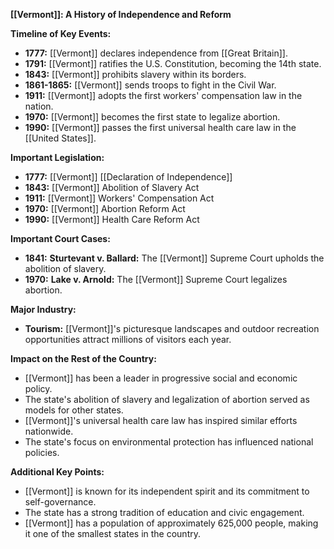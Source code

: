 **[[Vermont]]: A History of Independence and Reform**

**Timeline of Key Events:**

* **1777:** [[Vermont]] declares independence from [[Great Britain]].
* **1791:** [[Vermont]] ratifies the U.S. Constitution, becoming the 14th state.
* **1843:** [[Vermont]] prohibits slavery within its borders.
* **1861-1865:** [[Vermont]] sends troops to fight in the Civil War.
* **1911:** [[Vermont]] adopts the first workers' compensation law in the nation.
* **1970:** [[Vermont]] becomes the first state to legalize abortion.
* **1990:** [[Vermont]] passes the first universal health care law in the [[United States]].

**Important Legislation:**

* **1777:** [[Vermont]] [[Declaration of Independence]]
* **1843:** [[Vermont]] Abolition of Slavery Act
* **1911:** [[Vermont]] Workers' Compensation Act
* **1970:** [[Vermont]] Abortion Reform Act
* **1990:** [[Vermont]] Health Care Reform Act

**Important Court Cases:**

* **1841:** **Sturtevant v. Ballard:** The [[Vermont]] Supreme Court upholds the abolition of slavery.
* **1970:** **Lake v. Arnold:** The [[Vermont]] Supreme Court legalizes abortion.

**Major Industry:**

* **Tourism:** [[Vermont]]'s picturesque landscapes and outdoor recreation opportunities attract millions of visitors each year.

**Impact on the Rest of the Country:**

* [[Vermont]] has been a leader in progressive social and economic policy.
* The state's abolition of slavery and legalization of abortion served as models for other states.
* [[Vermont]]'s universal health care law has inspired similar efforts nationwide.
* The state's focus on environmental protection has influenced national policies.

**Additional Key Points:**

* [[Vermont]] is known for its independent spirit and its commitment to self-governance.
* The state has a strong tradition of education and civic engagement.
* [[Vermont]] has a population of approximately 625,000 people, making it one of the smallest states in the country.
